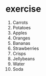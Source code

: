 # exercise
1. Carrots
2. Potatoes
3. Apples
4. Oranges
5. Bananas
6. Strawberries
7. Crisps
8. Jellybeans
9. Water
10. Soda

